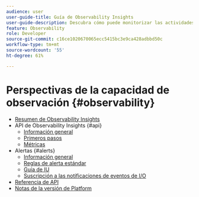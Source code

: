 ```yaml
---
audience: user
user-guide-title: Guía de Observability Insights
user-guide-description: Descubra cómo puede monitorizar las actividades de la plataforma mediante métricas estadísticas y notificaciones de eventos de Adobe Experience Platform Observability Insights.
feature: Observability
role: Developer
source-git-commit: c16ce1020670065ecc5415bc3e9ca428adbbd50c
workflow-type: tm+mt
source-wordcount: '55'
ht-degree: 61%

---
```



# Perspectivas de la capacidad de observación {#observability}

* [Resumen de Observability Insights](./home.md)
* API de Observability Insights {#api}
   * [Información general](./api/overview.md)
   * [Primeros pasos](./api/getting-started.md)
   * [Métricas](./api/metrics.md)
* Alertas {#alerts}
   * [Información general](./alerts/overview.md)
   * [Reglas de alerta estándar](./alerts/rules.md)
   * [Guía de IU](./alerts/ui.md)
   * [Suscripción a las notificaciones de eventos de I/O](./alerts/subscribe.md)
* [Referencia de API](https://www.adobe.io/experience-platform-apis/references/observability-insights/)
* [Notas de la versión de Platform](https://experienceleague.adobe.com/docs/experience-platform/release-notes/latest.html?lang=es)